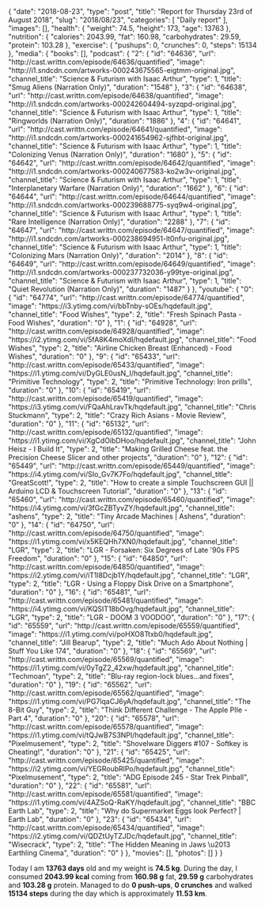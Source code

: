 {
    "date": "2018-08-23",
    "type": "post",
    "title": "Report for Thursday 23rd of August 2018",
    "slug": "2018\/08\/23",
    "categories": [
        "Daily report"
    ],
    "images": [],
    "health": {
        "weight": 74.5,
        "height": 173,
        "age": 13763
    },
    "nutrition": {
        "calories": 2043.99,
        "fat": 160.98,
        "carbohydrates": 29.59,
        "protein": 103.28
    },
    "exercise": {
        "pushups": 0,
        "crunches": 0,
        "steps": 15134
    },
    "media": {
        "books": [],
        "podcast": {
            "2": {
                "id": "64636",
                "url": "http:\/\/cast.writtn.com\/episode\/64636\/quantified",
                "image": "http:\/\/i1.sndcdn.com\/artworks-000243675565-eigtmm-original.jpg",
                "channel_title": "Science & Futurism with Isaac Arthur",
                "type": 1,
                "title": "Smug Aliens (Narration Only)",
                "duration": "1548"
            },
            "3": {
                "id": "64638",
                "url": "http:\/\/cast.writtn.com\/episode\/64638\/quantified",
                "image": "http:\/\/i1.sndcdn.com\/artworks-000242604494-syzqpd-original.jpg",
                "channel_title": "Science & Futurism with Isaac Arthur",
                "type": 1,
                "title": "Ringworlds (Narration Only)",
                "duration": "1886"
            },
            "4": {
                "id": "64641",
                "url": "http:\/\/cast.writtn.com\/episode\/64641\/quantified",
                "image": "http:\/\/i1.sndcdn.com\/artworks-000241654962-sjfhbt-original.jpg",
                "channel_title": "Science & Futurism with Isaac Arthur",
                "type": 1,
                "title": "Colonizing Venus (Narration Only)",
                "duration": "1680"
            },
            "5": {
                "id": "64642",
                "url": "http:\/\/cast.writtn.com\/episode\/64642\/quantified",
                "image": "http:\/\/i1.sndcdn.com\/artworks-000240677583-ko2w3v-original.jpg",
                "channel_title": "Science & Futurism with Isaac Arthur",
                "type": 1,
                "title": "Interplanetary Warfare (Narration Only)",
                "duration": "1662"
            },
            "6": {
                "id": "64644",
                "url": "http:\/\/cast.writtn.com\/episode\/64644\/quantified",
                "image": "http:\/\/i1.sndcdn.com\/artworks-000239688775-syq9w4-original.jpg",
                "channel_title": "Science & Futurism with Isaac Arthur",
                "type": 1,
                "title": "Rare Intelligence (Narration Only)",
                "duration": "2288"
            },
            "7": {
                "id": "64647",
                "url": "http:\/\/cast.writtn.com\/episode\/64647\/quantified",
                "image": "http:\/\/i1.sndcdn.com\/artworks-000238694951-lt0nfu-original.jpg",
                "channel_title": "Science & Futurism with Isaac Arthur",
                "type": 1,
                "title": "Colonizing Mars (Narration Only)",
                "duration": "2014"
            },
            "8": {
                "id": "64649",
                "url": "http:\/\/cast.writtn.com\/episode\/64649\/quantified",
                "image": "http:\/\/i1.sndcdn.com\/artworks-000237732036-y99tye-original.jpg",
                "channel_title": "Science & Futurism with Isaac Arthur",
                "type": 1,
                "title": "Quiet Revolution (Narration Only)",
                "duration": "1487"
            }
        },
        "youtube": {
            "0": {
                "id": "64774",
                "url": "http:\/\/cast.writtn.com\/episode\/64774\/quantified",
                "image": "https:\/\/i3.ytimg.com\/vi\/bbTnby-sOEs\/hqdefault.jpg",
                "channel_title": "Food Wishes",
                "type": 2,
                "title": "Fresh Spinach Pasta - Food Wishes",
                "duration": "0"
            },
            "1": {
                "id": "64928",
                "url": "http:\/\/cast.writtn.com\/episode\/64928\/quantified",
                "image": "https:\/\/i2.ytimg.com\/vi\/5fA8K4moXdI\/hqdefault.jpg",
                "channel_title": "Food Wishes",
                "type": 2,
                "title": "Airline Chicken Breast (Enhanced) - Food Wishes",
                "duration": "0"
            },
            "9": {
                "id": "65433",
                "url": "http:\/\/cast.writtn.com\/episode\/65433\/quantified",
                "image": "https:\/\/i1.ytimg.com\/vi\/DyGLE0usN_I\/hqdefault.jpg",
                "channel_title": "Primitive Technology",
                "type": 2,
                "title": "Primitive Technology: Iron prills",
                "duration": "0"
            },
            "10": {
                "id": "65419",
                "url": "http:\/\/cast.writtn.com\/episode\/65419\/quantified",
                "image": "https:\/\/i3.ytimg.com\/vi\/FQaAhLravTk\/hqdefault.jpg",
                "channel_title": "Chris Stuckmann",
                "type": 2,
                "title": "Crazy Rich Asians - Movie Review",
                "duration": "0"
            },
            "11": {
                "id": "65132",
                "url": "http:\/\/cast.writtn.com\/episode\/65132\/quantified",
                "image": "https:\/\/i1.ytimg.com\/vi\/XgCdOibDHoo\/hqdefault.jpg",
                "channel_title": "John Heisz - I Build It",
                "type": 2,
                "title": "Making Grilled Cheese feat. the Precision Cheese Slicer and other projects",
                "duration": "0"
            },
            "12": {
                "id": "65449",
                "url": "http:\/\/cast.writtn.com\/episode\/65449\/quantified",
                "image": "https:\/\/i4.ytimg.com\/vi\/SIo_Gv7K7Fo\/hqdefault.jpg",
                "channel_title": "GreatScott!",
                "type": 2,
                "title": "How to create a simple Touchscreen GUI || Arduino LCD & Touchscreen Tutorial",
                "duration": "0"
            },
            "13": {
                "id": "65460",
                "url": "http:\/\/cast.writtn.com\/episode\/65460\/quantified",
                "image": "https:\/\/i4.ytimg.com\/vi\/3fGcZBTyvZY\/hqdefault.jpg",
                "channel_title": "ashens",
                "type": 2,
                "title": "Tiny Arcade Machines | Ashens",
                "duration": "0"
            },
            "14": {
                "id": "64750",
                "url": "http:\/\/cast.writtn.com\/episode\/64750\/quantified",
                "image": "https:\/\/i1.ytimg.com\/vi\/x5KEQHh7XN0\/hqdefault.jpg",
                "channel_title": "LGR",
                "type": 2,
                "title": "LGR - Forsaken: Six Degrees of Late '90s FPS Freedom",
                "duration": "0"
            },
            "15": {
                "id": "64850",
                "url": "http:\/\/cast.writtn.com\/episode\/64850\/quantified",
                "image": "https:\/\/i2.ytimg.com\/vi\/iT1l8Dcjb1Y\/hqdefault.jpg",
                "channel_title": "LGR",
                "type": 2,
                "title": "LGR - Using a Floppy Disk Drive on a Smartphone",
                "duration": "0"
            },
            "16": {
                "id": "65481",
                "url": "http:\/\/cast.writtn.com\/episode\/65481\/quantified",
                "image": "https:\/\/i4.ytimg.com\/vi\/KQSIT18bOvg\/hqdefault.jpg",
                "channel_title": "LGR",
                "type": 2,
                "title": "LGR - DOOM 3 VOODOO",
                "duration": "0"
            },
            "17": {
                "id": "65559",
                "url": "http:\/\/cast.writtn.com\/episode\/65559\/quantified",
                "image": "https:\/\/i1.ytimg.com\/vi\/poHXO8Ttxb0\/hqdefault.jpg",
                "channel_title": "Jill Bearup",
                "type": 2,
                "title": "Much Ado About Nothing | Stuff You Like 174",
                "duration": "0"
            },
            "18": {
                "id": "65569",
                "url": "http:\/\/cast.writtn.com\/episode\/65569\/quantified",
                "image": "https:\/\/i1.ytimg.com\/vi\/0yTgZ2_42xw\/hqdefault.jpg",
                "channel_title": "Techmoan",
                "type": 2,
                "title": "Blu-ray region-lock blues...and fixes",
                "duration": "0"
            },
            "19": {
                "id": "65562",
                "url": "http:\/\/cast.writtn.com\/episode\/65562\/quantified",
                "image": "https:\/\/i1.ytimg.com\/vi\/PG7lqaCJ6yA\/hqdefault.jpg",
                "channel_title": "The 8-Bit Guy",
                "type": 2,
                "title": "Think Different Challenge - The Apple PIIe - Part 4",
                "duration": "0"
            },
            "20": {
                "id": "65578",
                "url": "http:\/\/cast.writtn.com\/episode\/65578\/quantified",
                "image": "https:\/\/i1.ytimg.com\/vi\/tQJwB7S3NPI\/hqdefault.jpg",
                "channel_title": "Pixelmusement",
                "type": 2,
                "title": "Shovelware Diggers #107 - Softkey is Cheating!",
                "duration": "0"
            },
            "21": {
                "id": "65425",
                "url": "http:\/\/cast.writtn.com\/episode\/65425\/quantified",
                "image": "https:\/\/i2.ytimg.com\/vi\/YEGRoubRlPo\/hqdefault.jpg",
                "channel_title": "Pixelmusement",
                "type": 2,
                "title": "ADG Episode 245 - Star Trek Pinball",
                "duration": "0"
            },
            "22": {
                "id": "65581",
                "url": "http:\/\/cast.writtn.com\/episode\/65581\/quantified",
                "image": "https:\/\/i1.ytimg.com\/vi\/4AZSoQ-RaKY\/hqdefault.jpg",
                "channel_title": "BBC Earth Lab",
                "type": 2,
                "title": "Why do Supermarket Eggs look Perfect? | Earth Lab",
                "duration": "0"
            },
            "23": {
                "id": "65434",
                "url": "http:\/\/cast.writtn.com\/episode\/65434\/quantified",
                "image": "https:\/\/i2.ytimg.com\/vi\/QDZtUyTZJDc\/hqdefault.jpg",
                "channel_title": "Wisecrack",
                "type": 2,
                "title": "The Hidden Meaning in Jaws \u2013 Earthling Cinema",
                "duration": "0"
            }
        },
        "movies": [],
        "photos": []
    }
}

Today I am <strong>13763 days</strong> old and my weight is <strong>74.5 kg</strong>. During the day, I consumed <strong>2043.99 kcal</strong> coming from <strong>160.98 g</strong> fat, <strong>29.59 g</strong> carbohydrates and <strong>103.28 g</strong> protein. Managed to do <strong>0 push-ups</strong>, <strong>0 crunches</strong> and walked <strong>15134 steps</strong> during the day which is approximately <strong>11.53 km</strong>.